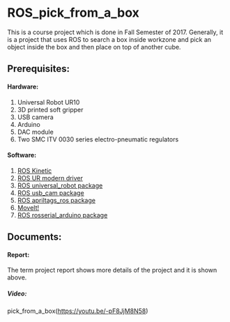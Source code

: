 # ROS_pick_from_a_box
This is a course project which is done in Fall Semester of 2017. Generally, it is a project that uses ROS to search a box inside workzone and pick an object inside the box and then place on top of another cube.


## Prerequisites:
#### Hardware:
1. Universal Robot UR10
2. 3D printed soft gripper
3. USB camera
4. Arduino
5. DAC module
6. Two SMC ITV 0030 series electro-pneumatic regulators
#### Software:
1. [ROS Kinetic](http://wiki.ros.org/kinetic)
2. [ROS UR modern driver](https://github.com/ros-industrial/ur_modern_driver)
3. [ROS universal_robot package](http://wiki.ros.org/universal_robot)
4. [ROS usb_cam package](http://wiki.ros.org/usb_cam)
5. [ROS apriltags_ros package](http://wiki.ros.org/apriltags_ros)
6. [MoveIt!](https://moveit.ros.org/)
7. [ROS rosserial_arduino package](http://wiki.ros.org/rosserial_arduino/Tutorials/Arduino%20IDE%20Setup#Installing_the_Software)

## Documents:
#### Report:
The term project report shows more details of the project and it is shown above.

##### Video:
pick_from_a_box(https://youtu.be/-pF8JjM8N58)

